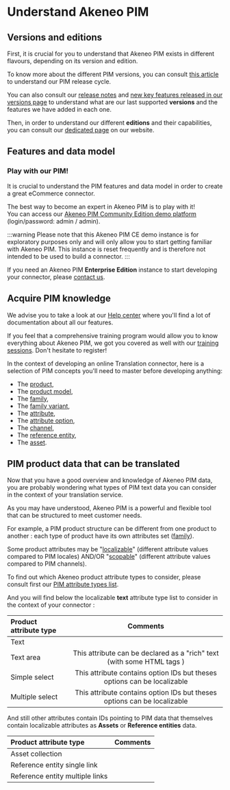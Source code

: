 # Understand Akeneo PIM

## Versions and editions

First, it is crucial for you to understand that Akeneo PIM exists in different flavours, depending on its version and edition.

To know more about the different PIM versions, you can consult [this article](https://www.akeneo.com/blog/akeneo-introduces-a-simpler-product-release-cycle/) to understand our PIM release cycle.

You can also consult our [release notes](https://www.akeneo.com/release-notes/) and [new key features released in our versions page](https://help.akeneo.com/pim/serenity/whats-new.html) to understand what are our last supported **versions** and the features we have added in each one.

Then, in order to understand our different **editions** and their capabilities, you can consult our [dedicated page](https://www.akeneo.com/compare-editions/) on our website.

## Features and data model

### Play with our PIM!

It is crucial to understand the PIM features and data model in order to create a great eCommerce connector.

The best way to become an expert in Akeneo PIM is to play with it!  
You can access our [Akeneo PIM Community Edition demo platform](https://demo.akeneo.com) (login/password: admin / admin).

:::warning
Please note that this Akeneo PIM CE demo instance is for exploratory purposes only and will only allow you to start getting familiar with Akeneo PIM. This instance is reset frequently and is therefore not intended to be used to build a connector.
:::

If you need an Akeneo PIM **Enterprise Edition** instance to start developing your connector, please [contact us](https://www.akeneo.com/contact/).

## Acquire PIM knowledge

We advise you to take a look at our [Help center](https://help.akeneo.com/pim/index.html) where you'll find a lot of documentation about all our features.

If you feel that a comprehensive training program would allow you to know everything about Akeneo PIM, we got you covered as well with our [training sessions](https://www.akeneo.com/training/). Don't hesitate to register!

In the context of developing an online Translation connector, here is a selection of PIM concepts you'll need to master before developing anything:
- The [product](/concepts/products.html#product),
- The [product model](/concepts/products.html#product-model),
- The [family](/concepts/catalog-structure.html#family),
- The [family variant](/concepts/catalog-structure.html#family-variant),
- The [attribute](/concepts/catalog-structure.html#attribute),
- The [attribute option](/concepts/catalog-structure.html#attribute-option),
- The [channel](/concepts/target-market-settings.html#channel),
- The [reference entity](/concepts/reference-entities.html),
- The [asset](/concepts/asset-manager.html).

## PIM product data that can be translated

Now that you have a good overview and knowledge of Akeneo PIM data, you are probably wondering what types of PIM text data you can consider in the context of your translation service.

As you may have understood, Akeneo PIM is a powerful and flexible tool that can be structured to meet customer needs.

For example, a PIM product structure can be different from one product to another : each type of product have its own attributes set ([family](https://help.akeneo.com/pim/serenity/articles/what-is-a-family.html#mainContent)).

Some product attributes may be "[localizable](https://help.akeneo.com/pim/serenity/articles/what-is-an-attribute.html#specific-properties-of-attributes)" (different attribute values compared to PIM locales) AND/OR "[scopable](https://help.akeneo.com/pim/serenity/articles/what-is-an-attribute.html#specific-properties-of-attributes)" (different attribute values compared to PIM channels).

To find out which Akeneo product attribute types to consider, please consult first our [PIM attribute types list](https://help.akeneo.com/pim/serenity/articles/what-is-an-attribute.html#akeneo-attribute-types).

And you will find below the localizable **text** attribute type list to consider in the context of your connector :

|  Product attribute type  |        Comments     |  
| :----------------------- | :-----------------: |  
| Text                     |                     |
| Text area                | This attribute can be declared as a "rich" text (with some HTML tags )     |
| Simple select            | This attribute contains option IDs but theses options can be localizable |
| Multiple select          | This attribute contains option IDs but theses options can be localizable |

And still other attributes contain IDs pointing to PIM data that themselves contain localizable attributes as **Assets** or **Reference entities** data.

|  Product attribute type        |                 Comments               |  
| :----------------------------- | :------------------------------------: |
| Asset collection               |
| Reference entity single  link  |
| Reference entity multiple links|
